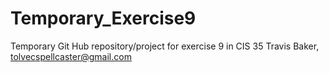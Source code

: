 # Temporary_Exercise9
Temporary Git Hub repository/project for exercise 9 in CIS 35
Travis Baker, tolvecspellcaster@gmail.com
